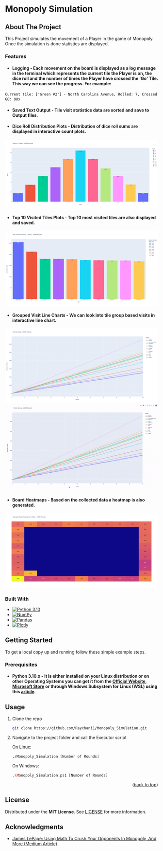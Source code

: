 # Monopoly Simulation

<!-- ABOUT THE PROJECT -->
## **About The Project**
This Project simulates the movement of a Player in the game of Monopoly. Once the simulation is done statistics are displayed.

### **Features**

* #### **Logging** - Each movement on the board is displayed as a log message in the terminal which represents the current tile the Player is on, the dice roll and the number of times the Player have crossed the 'Go' Tile. This way we can see the progress. For example:
```
Current tile: ['Green #2'] - North Carolina Avenue, Rolled: 7, Crossed GO: 98x
```


* #### **Saved Text Output** - Tile visit statistics data are sorted and save to Output files.

* #### **Dice Roll Distribution Plots** - Distribution of dice roll sums are displayed in interactive count plots.
[![Roll Distribution Plot][roll-dist-screenshot]](#)

* #### **Top 10 Visited Tiles Plots** - Top 10 most visited tiles are also displayed and saved.
[![Top 10 Visited Tiles Plot][top-10-screenshot]](#)

* #### **Grouped Visit Line Charts** - We can look into tile group based visits in interactive line chart.
[![Grouped Visit Line Chart][line-chart-screenshot]](#)
[![Grouped Visit Line Chart Gif][line-chart-gif]](#)

* #### **Board Heatmaps** - Based on the collected data a heatmap is also generated.
[![Heatmap Screenshot][heatmap-screenshot]](#)

### **Built With**

* [![Python 3.10][Python]][Python-url]
* [![NumPy][Numpy]][Numpy-url]
* [![Pandas][Pandas]][Pandas-url]
* [![Plotly][Plotly]][Plotly-url]

<!-- GETTING STARTED -->
## **Getting Started**

To get a local copy up and running follow these simple example steps.

### **Prerequisites**

* #### **Python 3.10.x** - It is either installed on your Linux distribution or on other Operating Systems you can get it from the [Official Website](https://www.python.org/downloads/release/python-3100/), [Microsoft Store](https://apps.microsoft.com/store/detail/python-310/9PJPW5LDXLZ5?hl=en-us&gl=US) or through Windows Subsystem for Linux (WSL) using this [article](https://medium.com/@rhdzmota/python-development-on-the-windows-subsystem-for-linux-wsl-17a0fa1839d).

## **Usage**

1. Clone the repo
   ```sh
   git clone https://github.com/Raychani1/Monopoly_Simulation.git
   ```
2. Navigate to the project folder and call the Executor script

    On Linux:
   ```sh
   ./Monopoly_Simulation [Number of Rounds]
   ```

   On Windows:
   ```sh
   .\Monopoly_Simulation.ps1 [Number of Rounds]
   ```

<p align="right">(<a href="#top">back to top</a>)</p>

<!-- LICENSE -->
## **License**

Distributed under the **MIT License**. See [LICENSE](https://github.com/Raychani1/Monopoly_Simulation/blob/feature/documentation/LICENSE) for more information.

<!-- ACKNOWLEDGMENTS -->
## **Acknowledgments**

* [James LePage: Using Math To Crush Your Opponents In Monopoly, And More (Medium Article)](https://medium.com/millionaire-by-25/using-math-to-crush-your-opponents-in-monopoly-and-more-dc53441e932b)

<!-- MARKDOWN LINKS & IMAGES -->
[roll-dist-screenshot]: https://raw.githubusercontent.com/Raychani1/raychani1.github.io/main/projects/python/monopoly_simulation/readme_images/rolls.png
[top-10-screenshot]: https://raw.githubusercontent.com/Raychani1/raychani1.github.io/main/projects/python/monopoly_simulation/readme_images/top10.png
[line-chart-screenshot]: https://raw.githubusercontent.com/Raychani1/raychani1.github.io/main/projects/python/monopoly_simulation/readme_images/line_chart.png
[line-chart-gif]: https://raw.githubusercontent.com/Raychani1/raychani1.github.io/main/projects/python/monopoly_simulation/readme_images/line_chart.gif
[heatmap-screenshot]: https://raw.githubusercontent.com/Raychani1/raychani1.github.io/main/projects/python/monopoly_simulation/readme_images/heatmap.png
[Python]: https://img.shields.io/badge/python-3670A0?style=for-the-badge&logo=python&logoColor=ffdd54
[Python-url]: https://www.python.org/
[Numpy]: https://img.shields.io/badge/numpy-%23013243.svg?style=for-the-badge&logo=numpy&logoColor=white
[Numpy-url]: https://numpy.org/
[Pandas]: https://img.shields.io/badge/pandas-%23150458.svg?style=for-the-badge&logo=pandas&logoColor=white
[Pandas-url]: https://pandas.pydata.org/
[Plotly]: https://img.shields.io/badge/Plotly-%233F4F75.svg?style=for-the-badge&logo=plotly&logoColor=white
[Plotly-url]: https://plotly.com/